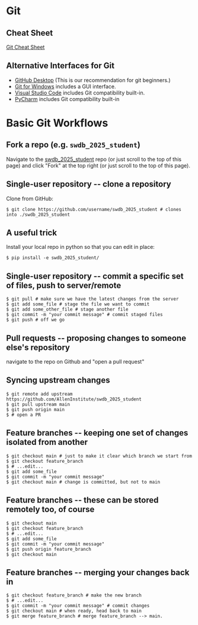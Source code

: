 # Git

## Cheat Sheet
[Git Cheat Sheet](https://about.gitlab.com/images/press/git-cheat-sheet.pdf)

## Alternative Interfaces for Git

* [GitHub Desktop](https://desktop.github.com) (This is our recommendation for git beginners.)
* [Git for Windows](https://gitforwindows.org) includes a GUI interface.
* [Visual Studio Code](https://code.visualstudio.com) includes Git compatibility built-in.
* [PyCharm](https://www.jetbrains.com/pycharm/) includes Git compatibility built-in

# Basic Git Workflows

## Fork a repo (e.g. `swdb_2025_student`)

Navigate to the [swdb_2025_student](https://github.com/allenInstitute/swdb_2025_student) repo (or just scroll to the top of this page) and click "Fork" at the top right (or just scroll to the top of this page).


## Single-user repository -- clone a repository

Clone from GitHub:

`$ git clone https://github.com/username/swdb_2025_student # clones into ./swdb_2025_student`

## A useful trick
Install your local repo in python so that you can edit in place:

`$ pip install -e swdb_2025_student/`


## Single-user repository -- commit a specific set of files, push to server/remote

```
$ git pull # make sure we have the latest changes from the server
$ git add some_file # stage the file we want to commit
$ git add some_other_file # stage another file
$ git commit -m "your commit message" # commit staged files
$ git push # off we go
```

## Pull requests -- proposing changes to someone else's repository

navigate to the repo on Github and "open a pull request"

## Syncing upstream changes

```
$ git remote add upstream https://github.com/AllenInstitute/swdb_2025_student
$ git pull upstream main
$ git push origin main
$ # open a PR
```

## Feature branches -- keeping one set of changes isolated from another

```
$ git checkout main # just to make it clear which branch we start from
$ git checkout feature_branch
$ # ...edit...
$ git add some_file
$ git commit -m "your commit message"
$ git checkout main # change is committed, but not to main
```

## Feature branches -- these can be stored remotely too, of course

```
$ git checkout main
$ git checkout feature_branch
$ # ...edit...
$ git add some_file
$ git commit -m "your commit message"
$ git push origin feature_branch
$ git checkout main
```

## Feature branches -- merging your changes back in

```
$ git checkout feature_branch # make the new branch
$ # ...edit...
$ git commit -m "your commit message" # commit changes
$ git checkout main # when ready, head back to main
$ git merge feature_branch # merge feature_branch --> main.
```
